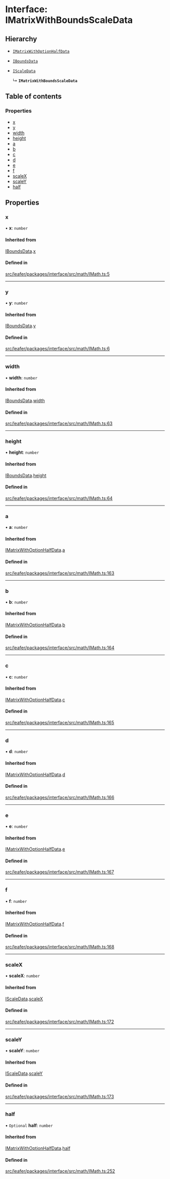 # Interface: IMatrixWithBoundsScaleData

## Hierarchy

- [`IMatrixWithOptionHalfData`](IMatrixWithOptionHalfData.md)

- [`IBoundsData`](IBoundsData.md)

- [`IScaleData`](IScaleData.md)

  ↳ **`IMatrixWithBoundsScaleData`**

## Table of contents

### Properties

- [x](IMatrixWithBoundsScaleData.md#x)
- [y](IMatrixWithBoundsScaleData.md#y)
- [width](IMatrixWithBoundsScaleData.md#width)
- [height](IMatrixWithBoundsScaleData.md#height)
- [a](IMatrixWithBoundsScaleData.md#a)
- [b](IMatrixWithBoundsScaleData.md#b)
- [c](IMatrixWithBoundsScaleData.md#c)
- [d](IMatrixWithBoundsScaleData.md#d)
- [e](IMatrixWithBoundsScaleData.md#e)
- [f](IMatrixWithBoundsScaleData.md#f)
- [scaleX](IMatrixWithBoundsScaleData.md#scalex)
- [scaleY](IMatrixWithBoundsScaleData.md#scaley)
- [half](IMatrixWithBoundsScaleData.md#half)

## Properties

### x

• **x**: `number`

#### Inherited from

[IBoundsData](IBoundsData.md).[x](IBoundsData.md#x)

#### Defined in

[src/leafer/packages/interface/src/math/IMath.ts:5](https://github.com/leaferjs/leafer/blob/d3ec2c9bd49557a0d74aae684f8e3d3d557af194/packages/interface/src/math/IMath.ts#L5)

___

### y

• **y**: `number`

#### Inherited from

[IBoundsData](IBoundsData.md).[y](IBoundsData.md#y)

#### Defined in

[src/leafer/packages/interface/src/math/IMath.ts:6](https://github.com/leaferjs/leafer/blob/d3ec2c9bd49557a0d74aae684f8e3d3d557af194/packages/interface/src/math/IMath.ts#L6)

___

### width

• **width**: `number`

#### Inherited from

[IBoundsData](IBoundsData.md).[width](IBoundsData.md#width)

#### Defined in

[src/leafer/packages/interface/src/math/IMath.ts:63](https://github.com/leaferjs/leafer/blob/d3ec2c9bd49557a0d74aae684f8e3d3d557af194/packages/interface/src/math/IMath.ts#L63)

___

### height

• **height**: `number`

#### Inherited from

[IBoundsData](IBoundsData.md).[height](IBoundsData.md#height)

#### Defined in

[src/leafer/packages/interface/src/math/IMath.ts:64](https://github.com/leaferjs/leafer/blob/d3ec2c9bd49557a0d74aae684f8e3d3d557af194/packages/interface/src/math/IMath.ts#L64)

___

### a

• **a**: `number`

#### Inherited from

[IMatrixWithOptionHalfData](IMatrixWithOptionHalfData.md).[a](IMatrixWithOptionHalfData.md#a)

#### Defined in

[src/leafer/packages/interface/src/math/IMath.ts:163](https://github.com/leaferjs/leafer/blob/d3ec2c9bd49557a0d74aae684f8e3d3d557af194/packages/interface/src/math/IMath.ts#L163)

___

### b

• **b**: `number`

#### Inherited from

[IMatrixWithOptionHalfData](IMatrixWithOptionHalfData.md).[b](IMatrixWithOptionHalfData.md#b)

#### Defined in

[src/leafer/packages/interface/src/math/IMath.ts:164](https://github.com/leaferjs/leafer/blob/d3ec2c9bd49557a0d74aae684f8e3d3d557af194/packages/interface/src/math/IMath.ts#L164)

___

### c

• **c**: `number`

#### Inherited from

[IMatrixWithOptionHalfData](IMatrixWithOptionHalfData.md).[c](IMatrixWithOptionHalfData.md#c)

#### Defined in

[src/leafer/packages/interface/src/math/IMath.ts:165](https://github.com/leaferjs/leafer/blob/d3ec2c9bd49557a0d74aae684f8e3d3d557af194/packages/interface/src/math/IMath.ts#L165)

___

### d

• **d**: `number`

#### Inherited from

[IMatrixWithOptionHalfData](IMatrixWithOptionHalfData.md).[d](IMatrixWithOptionHalfData.md#d)

#### Defined in

[src/leafer/packages/interface/src/math/IMath.ts:166](https://github.com/leaferjs/leafer/blob/d3ec2c9bd49557a0d74aae684f8e3d3d557af194/packages/interface/src/math/IMath.ts#L166)

___

### e

• **e**: `number`

#### Inherited from

[IMatrixWithOptionHalfData](IMatrixWithOptionHalfData.md).[e](IMatrixWithOptionHalfData.md#e)

#### Defined in

[src/leafer/packages/interface/src/math/IMath.ts:167](https://github.com/leaferjs/leafer/blob/d3ec2c9bd49557a0d74aae684f8e3d3d557af194/packages/interface/src/math/IMath.ts#L167)

___

### f

• **f**: `number`

#### Inherited from

[IMatrixWithOptionHalfData](IMatrixWithOptionHalfData.md).[f](IMatrixWithOptionHalfData.md#f)

#### Defined in

[src/leafer/packages/interface/src/math/IMath.ts:168](https://github.com/leaferjs/leafer/blob/d3ec2c9bd49557a0d74aae684f8e3d3d557af194/packages/interface/src/math/IMath.ts#L168)

___

### scaleX

• **scaleX**: `number`

#### Inherited from

[IScaleData](IScaleData.md).[scaleX](IScaleData.md#scalex)

#### Defined in

[src/leafer/packages/interface/src/math/IMath.ts:172](https://github.com/leaferjs/leafer/blob/d3ec2c9bd49557a0d74aae684f8e3d3d557af194/packages/interface/src/math/IMath.ts#L172)

___

### scaleY

• **scaleY**: `number`

#### Inherited from

[IScaleData](IScaleData.md).[scaleY](IScaleData.md#scaley)

#### Defined in

[src/leafer/packages/interface/src/math/IMath.ts:173](https://github.com/leaferjs/leafer/blob/d3ec2c9bd49557a0d74aae684f8e3d3d557af194/packages/interface/src/math/IMath.ts#L173)

___

### half

• `Optional` **half**: `number`

#### Inherited from

[IMatrixWithOptionHalfData](IMatrixWithOptionHalfData.md).[half](IMatrixWithOptionHalfData.md#half)

#### Defined in

[src/leafer/packages/interface/src/math/IMath.ts:252](https://github.com/leaferjs/leafer/blob/d3ec2c9bd49557a0d74aae684f8e3d3d557af194/packages/interface/src/math/IMath.ts#L252)
